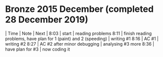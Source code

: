 # Bronze 2015 December (completed 28 December 2019)
| Time | Note | Next |
8:03 | start | reading problems
8:11 | finish reading problems, have plan for 1 (paint) and 2 (speeding) | writing #1
8:16 | AC #1 | writing #2
8:27 | AC #2 after minor debugging | analysing #3 more
8:36 | have plan for #3 | now coding it
